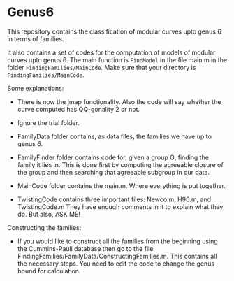 # Genus6
This repository contains the classification of modular curves upto genus 6 in terms of families. 

It also contains a set of codes for the computation of models of modular curves upto genus 6. 
The main function is `FindModel` in the file main.m in the folder `FindingFamilies/MainCode`. Make sure that your directory is `FindingFamilies/MainCode`.

Some explanations:

- There is now the jmap functionality. Also the code will say whether the curve computed has QQ-gonality 2 or not.

- Ignore the trial folder.

- FamilyData folder contains, as data files, the families we have up to genus 6. 

- FamilyFinder folder contains code for, given a group G, finding the family it lies in. This is done first by computing the agreeable closure of the group and then searching that agreeable subgroup in our data.

- MainCode folder contains the main.m. Where everything is put together.

- TwistingCode contains three important files: Newco.m, H90.m, and TwistingCode.m They have enough comments in it to explain what they do. But also, ASK ME!

Constructing the families:
- If you would like to construct all the families from the beginning using the Cummins-Pauli database then go to the file FindingFamilies/FamilyData/ConstructingFamilies.m. This contains all the necessary steps. You need to edit the code to change the genus bound for calculation. 
